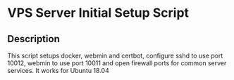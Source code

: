 VPS Server Initial Setup Script
===

Description
---

 This script setups docker, webmin and certbot, configure sshd to use port 10012, webmin to use port 10011
 and open firewall ports for common server services. It works for Ubuntu 18.04

